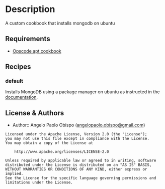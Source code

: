 # Description

A custom cookbook that installs mongodb on ubuntu

## Requirements

* [Opscode apt cookbook](https://github.com/opscode-cookbooks/apt)

## Recipes

### default 

Installs MongoDB using a package manager on ubuntu as instructed in the [documentation](http://docs.mongodb.org/manual/tutorial/install-mongodb-on-ubuntu/).

License & Authors
-----------------
- Author:: Angelo Paolo Obispo (<angelopaolo.obispo@gmail.com>)

```text
Licensed under the Apache License, Version 2.0 (the "License");
you may not use this file except in compliance with the License.
You may obtain a copy of the License at

    http://www.apache.org/licenses/LICENSE-2.0

Unless required by applicable law or agreed to in writing, software
distributed under the License is distributed on an "AS IS" BASIS,
WITHOUT WARRANTIES OR CONDITIONS OF ANY KIND, either express or implied.
See the License for the specific language governing permissions and
limitations under the License.
```